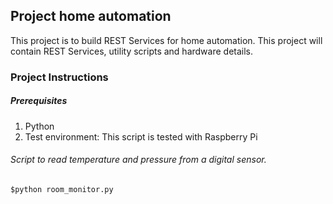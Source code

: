 ## Project home automation 
This project is to build REST Services for home automation. This project will contain REST Services, utility scripts and hardware details.

### Project Instructions
##### Prerequisites
1. Python
2. Test environment: This script is tested with Raspberry Pi

###### Script to read temperature and pressure from a digital sensor.

```
$python room_monitor.py 
```

